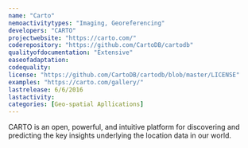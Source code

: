 ```yaml
---
name: "Carto"
nemoactivitytypes: "Imaging, Georeferencing"
developers: "CARTO"
projectwebsite: "https://carto.com/"
coderepository: "https://github.com/CartoDB/cartodb"
qualityofdocumentation: "Extensive"
easeofadaptation: 
codequality: 
license: "https://github.com/CartoDB/cartodb/blob/master/LICENSE"
examples: "https://carto.com/gallery/"
lastrelease: 6/6/2016
lastactivity: 
categories: [Geo-spatial Apllications]
---
```

CARTO is an open, powerful, and intuitive platform for discovering and 
predicting the key insights underlying the location data in our world.
